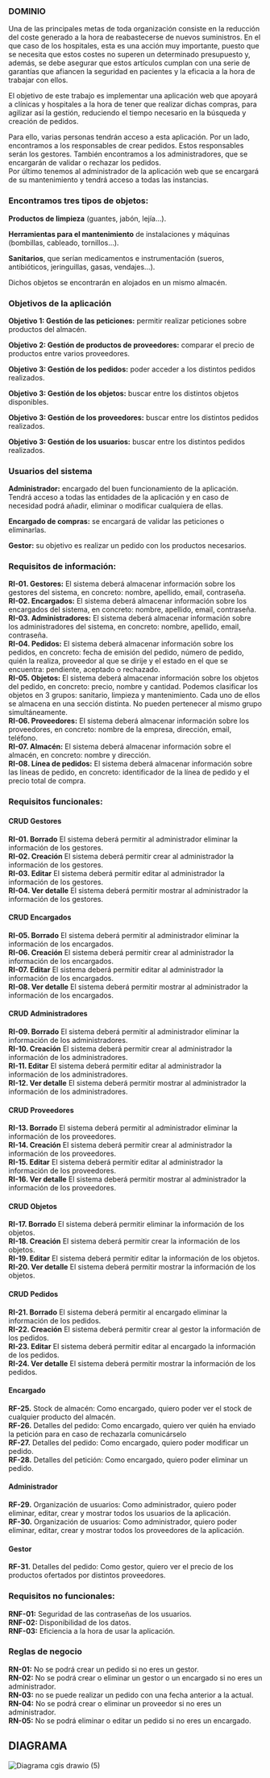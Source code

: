 ### DOMINIO<br />

Una de las principales metas de toda organización consiste en la reducción del coste generado a la hora de reabastecerse de nuevos suministros. En el que caso de los hospitales, esta es una acción muy importante, puesto que se necesita que estos costes no superen un determinado presupuesto y, además, se debe asegurar que estos artículos cumplan con una serie de garantías que afiancen la seguridad en pacientes y la eficacia a la hora de trabajar con ellos.<br />

El objetivo de este trabajo es implementar una aplicación web que apoyará a clínicas y hospitales a la hora de tener que realizar dichas compras, para agilizar así la gestión, reduciendo el tiempo necesario en la búsqueda y creación de pedidos.<br />

Para ello, varias personas tendrán acceso a esta aplicación. Por un lado, encontramos a los responsables de crear pedidos. Estos responsables serán los gestores. También encontramos a los administradores, que se encargarán de validar o rechazar los pedidos.<br />
Por último tenemos al administrador de la aplicación web que se encargará de su mantenimiento y tendrá acceso a todas las instancias.<br />

### Encontramos tres tipos de objetos: <br />
**Productos de limpieza** (guantes, jabón, lejía…). <br />

**Herramientas para el mantenimiento** de instalaciones y máquinas (bombillas, cableado, tornillos…). <br />

**Sanitarios**, que serían medicamentos e instrumentación (sueros, antibióticos, jeringuillas, gasas, vendajes…).  <br />

Dichos objetos se encontrarán en alojados en un mismo almacén.<br />


### Objetivos de la aplicación<br />

**Objetivo 1: Gestión de las peticiones:** permitir realizar peticiones sobre productos del almacén.<br />

**Objetivo 2: Gestión de productos de proveedores:** comparar el precio de productos entre varios proveedores.<br />

**Objetivo 3: Gestión de los pedidos:** poder acceder a los distintos pedidos realizados.<br />

**Objetivo 3: Gestión de los objetos:** buscar entre los distintos objetos disponibles.<br />

**Objetivo 3: Gestión de los proveedores:** buscar entre los distintos pedidos realizados.<br />

**Objetivo 3: Gestión de los usuarios:** buscar entre los distintos pedidos realizados.<br />

### Usuarios del sistema <br />

**Administrador:** encargado del buen funcionamiento de la aplicación. Tendrá acceso a todas las entidades de la aplicación y en caso de necesidad podrá añadir, eliminar o modificar cualquiera de ellas.<br />

**Encargado de compras:** se encargará de validar las peticiones o eliminarlas.<br />

**Gestor:** su objetivo es realizar un pedido con los productos necesarios.<br />


### Requisitos de información:<br />
**RI-01. Gestores:** El sistema deberá almacenar información sobre los gestores del sistema, en concreto: nombre, apellido, email, contraseña.<br />
**RI-02. Encargados:** El sistema deberá almacenar información sobre los encargados del sistema, en concreto: nombre, apellido, email, contraseña.<br />
**RI-03. Administradores:** El sistema deberá almacenar información sobre los administradores del sistema, en concreto: nombre, apellido, email, contraseña.<br />
**RI-04. Pedidos:** El sistema deberá almacenar información sobre los pedidos, en concreto: fecha de emisión del pedido, número de pedido, quién la realiza, proveedor al que se dirije y el estado en el que se encuentra: pendiente, aceptado o rechazado.<br />
**RI-05. Objetos:**  El sistema deberá almacenar información sobre los objetos del pedido, en concreto: precio, nombre y cantidad. Podemos clasificar los objetos en 3 grupos: sanitario, limpieza y mantenimiento. Cada uno de ellos se almacena en una sección distinta. No pueden pertenecer al mismo grupo simultáneamente.<br />
**RI-06. Proveedores:**  El sistema deberá almacenar información sobre los proveedores, en concreto: nombre de la empresa, dirección, email, teléfono.<br />
**RI-07. Almacén:**  El sistema deberá almacenar información sobre el almacén, en concreto: nombre y dirección.<br />
**RI-08. Línea de pedidos:** El sistema deberá almacenar información sobre las líneas de pedido, en concreto: identificador de la línea de pedido y el precio total de compra.


### Requisitos funcionales: <br />

#### CRUD Gestores
**RI-01. Borrado** El sistema deberá permitir al administrador eliminar la información de los gestores.<br />
**RI-02. Creación** El sistema deberá permitir crear al administrador la información de los gestores.<br />
**RI-03. Editar** El sistema deberá permitir editar al administrador la información de los gestores.<br />
**RI-04. Ver detalle** El sistema deberá permitir mostrar al administrador la información de los gestores.<br />

#### CRUD Encargados
**RI-05. Borrado** El sistema deberá permitir al administrador eliminar la información de los encargados.<br />
**RI-06. Creación** El sistema deberá permitir crear al administrador la información de los encargados.<br />
**RI-07. Editar** El sistema deberá permitir editar al administrador la información de los encargados.<br />
**RI-08. Ver detalle** El sistema deberá permitir mostrar al administrador la información de los encargados.<br />

#### CRUD Administradores
**RI-09. Borrado** El sistema deberá permitir al administrador eliminar la información de los administradores.<br />
**RI-10. Creación** El sistema deberá permitir crear al administrador la información de los administradores.<br />
**RI-11. Editar** El sistema deberá permitir editar al administrador la información de los administradores.<br />
**RI-12. Ver detalle** El sistema deberá permitir mostrar al administrador la información de los administradores.<br />

#### CRUD Proveedores
**RI-13. Borrado** El sistema deberá permitir al administrador eliminar la información de los proveedores.<br />
**RI-14. Creación** El sistema deberá permitir crear al administrador la información de los proveedores.<br />
**RI-15. Editar** El sistema deberá permitir editar al administrador la información de los proveedores.<br />
**RI-16. Ver detalle** El sistema deberá permitir mostrar al administrador la información de los proveedores.<br />

#### CRUD Objetos
**RI-17. Borrado** El sistema deberá permitir eliminar la información de los objetos.<br />
**RI-18. Creación** El sistema deberá permitir crear la información de los objetos.<br />
**RI-19. Editar** El sistema deberá permitir editar la información de los objetos.<br />
**RI-20. Ver detalle** El sistema deberá permitir mostrar la información de los objetos.<br />

#### CRUD Pedidos
**RI-21. Borrado** El sistema deberá permitir al encargado eliminar la información de los pedidos.<br />
**RI-22. Creación** El sistema deberá permitir crear al gestor la información de los pedidos.<br />
**RI-23. Editar** El sistema deberá permitir editar al encargado la información de los pedidos.<br />
**RI-24. Ver detalle** El sistema deberá permitir mostrar la información de los pedidos.<br />

#### Encargado
**RF-25.** Stock de almacén: Como encargado, quiero poder ver el stock de cualquier producto del almacén.<br />
**RF-26.** Detalles del pedido: Como encargado, quiero ver quién ha enviado la petición para en caso de rechazarla comunicárselo <br />
**RF-27.** Detalles del pedido: Como encargado, quiero poder modificar un pedido.<br />
**RF-28.** Detalles del petición: Como encargado, quiero poder eliminar un pedido.<br />

#### Administrador
**RF-29.** Organización de usuarios: Como administrador, quiero poder eliminar, editar, crear y mostrar todos los usuarios de la aplicación.<br />
**RF-30.** Organización de usuarios: Como administrador, quiero poder eliminar, editar, crear y mostrar todos los proveedores de la aplicación.<br />

#### Gestor
**RF-31.** Detalles del pedido: Como gestor, quiero ver el precio de los productos ofertados por distintos proveedores.<br />


### Requisitos no funcionales:<br />
**RNF-01:** Seguridad de las contraseñas de los usuarios.<br />
**RNF-02:** Disponibilidad de los datos.<br />
**RNF-03:** Eficiencia a la hora de usar la aplicación.<br />

### Reglas de negocio<br />
**RN-01:** No se podrá crear un pedido si no eres un gestor.<br />
**RN-02:** No se podrá crear o eliminar un gestor o un encargado si no eres un administrador.<br />
**RN-03:** no se puede realizar un pedido con una fecha anterior a la actual. <br />
**RN-04:** No se podrá crear o eliminar un proveedor si no eres un administrador.<br />
**RN-05:** No se podrá eliminar o editar un pedido si no eres un encargado.

## DIAGRAMA

![Diagrama cgis drawio (5)](https://github.com/CGIS-2023/proyecto-cgis-2023-migharjim/assets/126070979/156fdd04-1ae3-4d36-8a2d-ab2258d1ade1)



